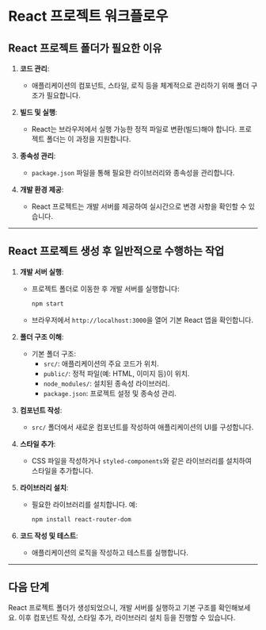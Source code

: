 # React 프로젝트 워크플로우

## React 프로젝트 폴더가 필요한 이유

1. **코드 관리**:
   - 애플리케이션의 컴포넌트, 스타일, 로직 등을 체계적으로 관리하기 위해 폴더 구조가 필요합니다.

2. **빌드 및 실행**:
   - React는 브라우저에서 실행 가능한 정적 파일로 변환(빌드)해야 합니다. 프로젝트 폴더는 이 과정을 지원합니다.

3. **종속성 관리**:
   - `package.json` 파일을 통해 필요한 라이브러리와 종속성을 관리합니다.

4. **개발 환경 제공**:
   - React 프로젝트는 개발 서버를 제공하여 실시간으로 변경 사항을 확인할 수 있습니다.

---

## React 프로젝트 생성 후 일반적으로 수행하는 작업

1. **개발 서버 실행**:
   - 프로젝트 폴더로 이동한 후 개발 서버를 실행합니다:
     ```bash
     npm start
     ```
   - 브라우저에서 `http://localhost:3000`을 열어 기본 React 앱을 확인합니다.

2. **폴더 구조 이해**:
   - 기본 폴더 구조:
     - `src/`: 애플리케이션의 주요 코드가 위치.
     - `public/`: 정적 파일(예: HTML, 이미지 등)이 위치.
     - `node_modules/`: 설치된 종속성 라이브러리.
     - `package.json`: 프로젝트 설정 및 종속성 관리.

3. **컴포넌트 작성**:
   - `src/` 폴더에서 새로운 컴포넌트를 작성하여 애플리케이션의 UI를 구성합니다.

4. **스타일 추가**:
   - CSS 파일을 작성하거나 `styled-components`와 같은 라이브러리를 설치하여 스타일을 추가합니다.

5. **라이브러리 설치**:
   - 필요한 라이브러리를 설치합니다. 예:
     ```bash
     npm install react-router-dom
     ```

6. **코드 작성 및 테스트**:
   - 애플리케이션의 로직을 작성하고 테스트를 실행합니다.

---

## 다음 단계
React 프로젝트 폴더가 생성되었으니, 개발 서버를 실행하고 기본 구조를 확인해보세요. 이후 컴포넌트 작성, 스타일 추가, 라이브러리 설치 등을 진행할 수 있습니다.